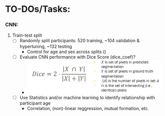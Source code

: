 # TO-DOs/Tasks:
### CNN:
1. Train-test split
    - [ ] Randomly split participants: 520 training, ~104 validation & hypertuning, ~132 testing
        - Control for age and sex across splits ()
    - [ ] Evaluate CNN performance with Dice Score (dice_coef)?
        - ![alt text](dice_formula.png)
    - [ ] Use Statistics and/or machine learning to identify relationship with participant age
        - Correlation, (non)-linear reggression, mutual formation, etc.